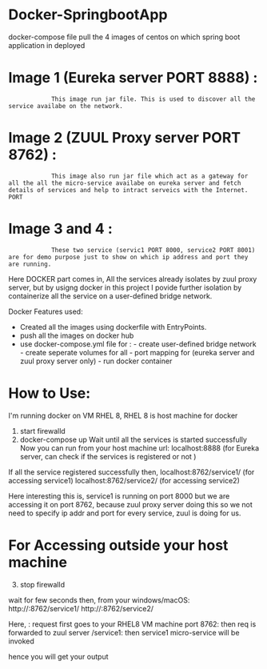 # Docker-SpringbootApp

docker-compose file pull the 4 images of centos on which spring boot application in deployed

# Image 1 (Eureka server PORT 8888) :
                This image run jar file. This is used to discover all the service availabe on the network.
# Image 2 (ZUUL Proxy server PORT 8762) :
                This image also run jar file which act as a gateway for all the all the micro-service availabe on eureka server and fetch                   details of services and help to intract serveics with the Internet. PORT 
# Image 3 and 4 :
                These two service (servic1 PORT 8000, service2 PORT 8001) are for demo purpose just to show on which ip address and port they are running.
             
Here DOCKER part comes in, All the services already isolates by zuul proxy server, but by usigng docker in this project I povide further isolation by containerize all the service on a user-defined bridge network.

Docker Features used:
- Created all the images using dockerfile with EntryPoints.
- push all the images on docker hub
- use docker-compose.yml file for :
      - create user-defined bridge network
      - create seperate volumes for all
      - port mapping for (eureka server and zuul proxy server only)
      - run docker container
      
# How to Use:
I'm running docker on VM RHEL 8, RHEL 8 is host machine for docker
1. start firewalld
2. docker-compose up
Wait until all the services is started successfully
Now you can run from your host machine
url: localhost:8888 (for Eureka server, can check if the services is registered or not )

If all the service registered successfully then, 
localhost:8762/service1/   (for accessing service1)
localhost:8762/service2/   (for accessing service2)

Here interesting this is, 
service1 is running on port 8000 but we are accessing it on port 8762, because zuul proxy server doing this so we not need to specify ip addr and port for every service, zuul is doing for us.


# For Accessing outside your host machine
3. stop firewalld

wait for few seconds
then,
from your windows/macOS:
http://<ip addr of RHEL8>:8762/service1/
http://<ip addr of RHEL8>:8762/service2/

Here,
<ip addr of RHEL8> : request first goes to your RHEL8 VM machine
port 8762: then req is forwarded to zuul server
/service1: then service1 micro-service will be invoked

hence you will get your output
